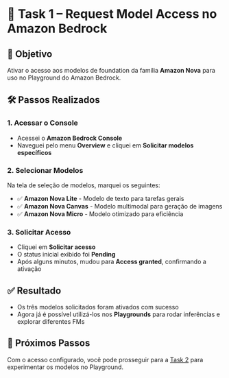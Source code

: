 # 📌 Task 1 – Request Model Access no Amazon Bedrock

## 🎯 Objetivo

Ativar o acesso aos modelos de foundation da família **Amazon Nova** para uso no Playground do Amazon Bedrock.

## 🛠️ Passos Realizados

### 1. Acessar o Console
- Acessei o **Amazon Bedrock Console**
- Naveguei pelo menu **Overview** e cliquei em **Solicitar modelos específicos**

### 2. Selecionar Modelos
Na tela de seleção de modelos, marquei os seguintes:

- ✅ **Amazon Nova Lite** - Modelo de texto para tarefas gerais
- ✅ **Amazon Nova Canvas** - Modelo multimodal para geração de imagens  
- ✅ **Amazon Nova Micro** - Modelo otimizado para eficiência

### 3. Solicitar Acesso
- Cliquei em **Solicitar acesso**
- O status inicial exibido foi **Pending**
- Após alguns minutos, mudou para **Access granted**, confirmando a ativação

## ✅ Resultado

- Os três modelos solicitados foram ativados com sucesso
- Agora já é possível utilizá-los nos **Playgrounds** para rodar inferências e explorar diferentes FMs

## 🔗 Próximos Passos

Com o acesso configurado, você pode prosseguir para a [Task 2](./task2.md) para experimentar os modelos no Playground.